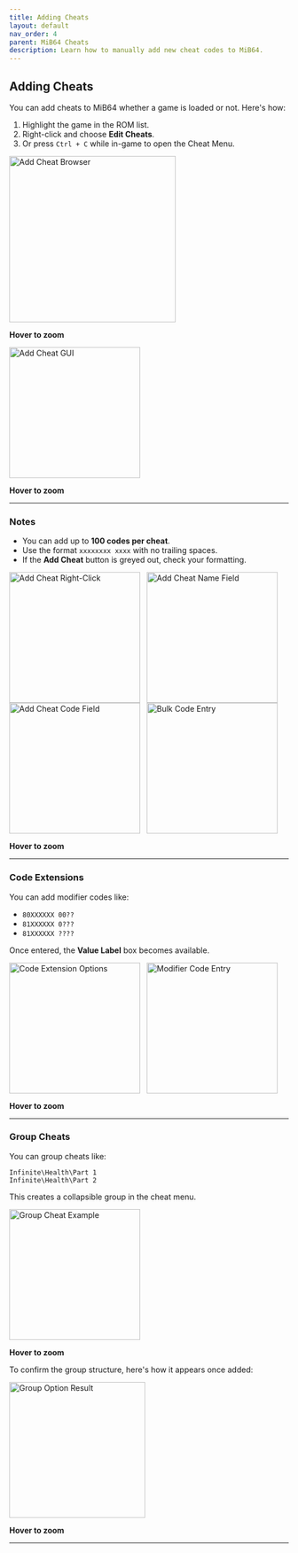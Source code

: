 ```yaml
---
title: Adding Cheats
layout: default
nav_order: 4
parent: MiB64 Cheats
description: Learn how to manually add new cheat codes to MiB64.
---
```


<style>
.zoom-pair {
  display: flex;
  gap: 12px;
  align-items: flex-start;
  position: relative;
}

.zoom-on-hover {
  display: inline-block;
  position: relative;
}

.zoom-on-hover img {
  display: block;
  cursor: zoom-in;
  transition: transform 0.3s ease;
  transform-origin: left center;
  position: relative;
  z-index: 1;
}

.zoom-on-hover:hover img {
  transform: scale(1.5);
}

.zoom-pair .zoom-on-hover:first-child:hover img {
  z-index: 9999;
}

.zoom-pair .zoom-on-hover:last-child:hover img {
  z-index: 100;
}
</style>

## <a name="adding-cheats">Adding Cheats</a>

You can add cheats to MiB64 whether a game is loaded or not. Here's how:

1. Highlight the game in the ROM list.
2. Right-click and choose **Edit Cheats**.
3. Or press `Ctrl + C` while in-game to open the Cheat Menu.

<div class="zoom-on-hover">
  <img src="/cheats/assets/images/01/Browser5b1.png" alt="Add Cheat Browser" width="300" />
</div>
<p class="has-text-align-center"><strong>Hover to zoom</strong></p>
<!-- ClauseEcho: Browser5b1 Interactive Image -->

<div class="zoom-on-hover">
  <img src="/cheats/assets/images/01/Add11.png" alt="Add Cheat GUI" width="236" />
</div>
<p class="has-text-align-center"><strong>Hover to zoom</strong></p>
<!-- ClauseEcho: Add11 Interactive Image -->

---

### Notes

- You can add up to **100 codes per cheat**.
- Use the format `xxxxxxxx xxxx` with no trailing spaces.
- If the **Add Cheat** button is greyed out, check your formatting.

<div class="zoom-pair">
  <div class="zoom-on-hover">
    <img src="/cheats/assets/images/01/Add21.png" alt="Add Cheat Right-Click" width="236" />
  </div>
  <div class="zoom-on-hover">
    <img src="/cheats/assets/images/01/Add31.png" alt="Add Cheat Name Field" width="236" />
  </div>
</div>

<div class="zoom-pair">
  <div class="zoom-on-hover">
    <img src="/cheats/assets/images/01/Add41.png" alt="Add Cheat Code Field" width="236" />
  </div>
  <div class="zoom-on-hover">
    <img src="/cheats/assets/images/01/Add51.png" alt="Bulk Code Entry" width="236" />
  </div>
</div>

<p class="has-text-align-center"><strong>Hover to zoom</strong></p>
<!-- ClauseEcho: Add21, Add31, Add41 & Add51 Interactive Images -->

---

### Code Extensions

You can add modifier codes like:

- `80XXXXXX 00??`
- `81XXXXXX 0???`
- `81XXXXXX ????`

Once entered, the **Value Label** box becomes available.

<div class="zoom-pair">
  <div class="zoom-on-hover">
    <img src="/cheats/assets/images/01/Add61.png" alt="Code Extension Options" width="236" />
  </div>
  <div class="zoom-on-hover">
    <img src="/cheats/assets/images/01/Add71.png" alt="Modifier Code Entry" width="236" />
  </div>
</div>

<p class="has-text-align-center"><strong>Hover to zoom</strong></p>
<!-- ClauseEcho: Add61 & Add71 Interactive Images -->

---

### Group Cheats

You can group cheats like:

```
Infinite\Health\Part 1
Infinite\Health\Part 2
```

This creates a collapsible group in the cheat menu.

<div class="zoom-on-hover">
  <img src="/cheats/assets/images/01/Add81.png" alt="Group Cheat Example" width="236" />
</div>
<p class="has-text-align-center"><strong>Hover to zoom</strong></p>
<!-- ClauseEcho: Add81 Interactive Image -->

To confirm the group structure, here's how it appears once added:

<div class="zoom-on-hover">
  <img src="/cheats/assets/images/01/Cheat41-1.png" alt="Group Option Result" width="245" />
</div>
<p class="has-text-align-center"><strong>Hover to zoom</strong></p>
<!-- ClauseEcho: Cheat41-1 Interactive Image -->

---

<!-- ClauseLock: Adding Cheats Section Echoed -->

